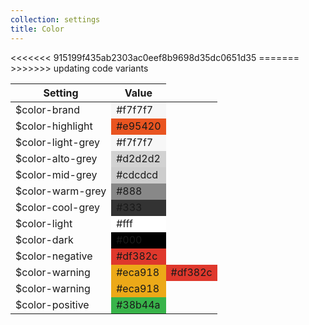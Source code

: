 ```yaml
---
collection: settings
title: Color
---
```


<div>
<table>
<thead>
<tr>
<th>Setting</th>
<th>Value</th>
</tr>
</thead>
<tbody>
<tr>
<td>$color-brand</td>
<td style="background-color: #f7f7f7;">#f7f7f7 </td>
</tr>
<tr>
<td>$color-highlight</td>
<td style="background-color: #e95420;">#e95420</td>
</tr>
<tr>
<td>$color-light-grey</td>
<td style="background-color: #f7f7f7;">#f7f7f7</td>
</tr>
<tr>
<td>$color-alto-grey</td>
<td style="background-color: #d2d2d2;">#d2d2d2</td>
</tr>
<tr>
<td>$color-mid-grey</td>
<td style="background-color: #cdcdcd;">#cdcdcd</td>
</tr>
<tr>
<td>$color-warm-grey</td>
<td style="background-color: #888;">#888</td>
</tr>
<tr>
<td>$color-cool-grey</td>
<td style="background-color: #333;">#333</td>
</tr>
<tr>
<td>$color-light</td>
<td style="background-color: #fff;">#fff</td>
</tr>
<tr>
<td>$color-dark</td>
<td style="background-color: #000;">#000</td>
</tr>
<tr>
<td>$color-negative</td>
<<<<<<< 915199f435ab2303ac0eef8b9698d35dc0651d35
<td style="background-color: #df382c;">#df382c </td>
</tr>
<tr>
<td>$color-warning</td>
<td style="background-color: #eca918;">#eca918 </td>
=======
<td style="background-color: #df382c;;">#df382c </td>
</tr>
<tr>
<td>$color-warning</td>
<td style="background-color: #eca918;;">#eca918 </td>
>>>>>>> updating code variants
</tr>
<tr>
<td>$color-positive</td>
<td style="background-color: #38b44a;">#38b44a</td>
</tr>
</tbody>
</table>
</div>
